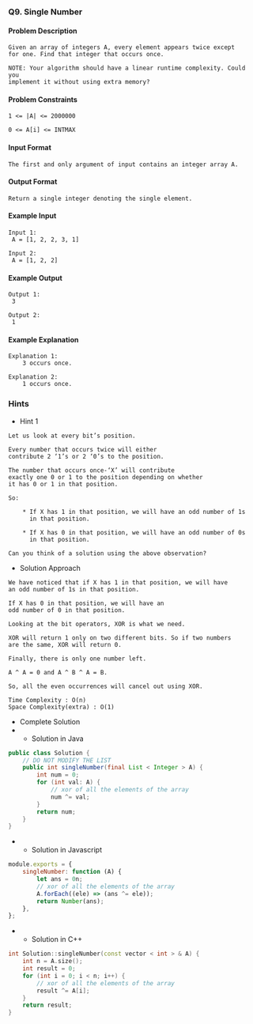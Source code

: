 ### Q9. Single Number
#### Problem Description
```text
Given an array of integers A, every element appears twice except 
for one. Find that integer that occurs once.

NOTE: Your algorithm should have a linear runtime complexity. Could you 
implement it without using extra memory?
```
#### Problem Constraints
```text
1 <= |A| <= 2000000

0 <= A[i] <= INTMAX
```
#### Input Format
```text
The first and only argument of input contains an integer array A.
```
#### Output Format
```text
Return a single integer denoting the single element.
```
#### Example Input
```text
Input 1:
 A = [1, 2, 2, 3, 1]

Input 2:
 A = [1, 2, 2]
```
#### Example Output
```text
Output 1:
 3

Output 2:
 1
```
#### Example Explanation
```text
Explanation 1:
    3 occurs once.

Explanation 2:
    1 occurs once.
```
### Hints
* Hint 1
```text
Let us look at every bit’s position.

Every number that occurs twice will either 
contribute 2 ‘1’s or 2 ‘0’s to the position.

The number that occurs once-‘X’ will contribute 
exactly one 0 or 1 to the position depending on whether 
it has 0 or 1 in that position.

So:

    * If X has 1 in that position, we will have an odd number of 1s 
      in that position.

    * If X has 0 in that position, we will have an odd number of 0s 
      in that position.

Can you think of a solution using the above observation?
```
* Solution Approach
```text
We have noticed that if X has 1 in that position, we will have 
an odd number of 1s in that position.

If X has 0 in that position, we will have an 
odd number of 0 in that position.

Looking at the bit operators, XOR is what we need.

XOR will return 1 only on two different bits. So if two numbers 
are the same, XOR will return 0.

Finally, there is only one number left.

A ^ A = 0 and A ^ B ^ A = B.

So, all the even occurrences will cancel out using XOR.

Time Complexity : O(n)
Space Complexity(extra) : O(1)
```
* Complete Solution
* * Solution in Java
```java
public class Solution {
    // DO NOT MODIFY THE LIST
    public int singleNumber(final List < Integer > A) {
        int num = 0;
        for (int val: A) {
            // xor of all the elements of the array
            num ^= val;
        }
        return num;
    }
}
```
* * Solution in Javascript
```javascript
module.exports = {
    singleNumber: function (A) {
        let ans = 0n;
        // xor of all the elements of the array
        A.forEach((ele) => (ans ^= ele));
        return Number(ans);
    },
};
```
* * Solution in C++
```cpp
int Solution::singleNumber(const vector < int > & A) {
    int n = A.size();
    int result = 0;
    for (int i = 0; i < n; i++) {
        // xor of all the elements of the array
        result ^= A[i];
    }
    return result;
}
```

